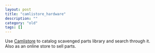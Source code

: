 ```yaml
---
layout: post
title: "camlistore_hardware"
description: ""
category: "old"
tags: []
---
```


Use [Camlistore](http://camlistore.org/) to catalog scavenged parts library and search through it. Also as an online store to sell parts.
